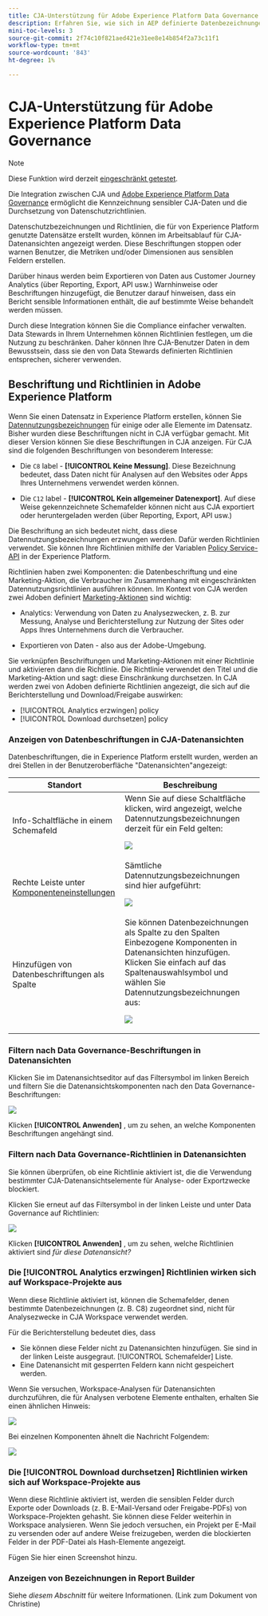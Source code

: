 ```yaml
---
title: CJA-Unterstützung für Adobe Experience Platform Data Governance
description: Erfahren Sie, wie sich in AEP definierte Datenbezeichnungen und Richtlinien auf die Berichterstellung in CJA auswirken.
mini-toc-levels: 3
source-git-commit: 2f74c10f821aed421e31ee8e14b854f2a73c11f1
workflow-type: tm+mt
source-wordcount: '843'
ht-degree: 1%

---
```



# CJA-Unterstützung für Adobe Experience Platform Data Governance

>[!NOTE]
>
>Diese Funktion wird derzeit [eingeschränkt getestet](/help/release-notes/releases.md).

Die Integration zwischen CJA und [Adobe Experience Platform Data Governance](https://experienceleague.adobe.com/docs/experience-platform/data-governance/home.html?lang=en) ermöglicht die Kennzeichnung sensibler CJA-Daten und die Durchsetzung von Datenschutzrichtlinien.

Datenschutzbezeichnungen und Richtlinien, die für von Experience Platform genutzte Datensätze erstellt wurden, können im Arbeitsablauf für CJA-Datenansichten angezeigt werden. Diese Beschriftungen stoppen oder warnen Benutzer, die Metriken und/oder Dimensionen aus sensiblen Feldern erstellen.

Darüber hinaus werden beim Exportieren von Daten aus Customer Journey Analytics (über Reporting, Export, API usw.) Warnhinweise oder Beschriftungen hinzugefügt, die Benutzer darauf hinweisen, dass ein Bericht sensible Informationen enthält, die auf bestimmte Weise behandelt werden müssen.

Durch diese Integration können Sie die Compliance einfacher verwalten. Data Stewards in Ihrem Unternehmen können Richtlinien festlegen, um die Nutzung zu beschränken. Daher können Ihre CJA-Benutzer Daten in dem Bewusstsein, dass sie den von Data Stewards definierten Richtlinien entsprechen, sicherer verwenden.

## Beschriftung und Richtlinien in Adobe Experience Platform

Wenn Sie einen Datensatz in Experience Platform erstellen, können Sie [Datennutzungsbezeichnungen](https://experienceleague.adobe.com/docs/experience-platform/data-governance/labels/reference.html?lang=en) für einige oder alle Elemente im Datensatz. Bisher wurden diese Beschriftungen nicht in CJA verfügbar gemacht. Mit dieser Version können Sie diese Beschriftungen in CJA anzeigen. Für CJA sind die folgenden Beschriftungen von besonderem Interesse:

* Die `C8` label - **[!UICONTROL Keine Messung]**. Diese Bezeichnung bedeutet, dass Daten nicht für Analysen auf den Websites oder Apps Ihres Unternehmens verwendet werden können.

* Die `C12` label - **[!UICONTROL Kein allgemeiner Datenexport]**. Auf diese Weise gekennzeichnete Schemafelder können nicht aus CJA exportiert oder heruntergeladen werden (über Reporting, Export, API usw.)

Die Beschriftung an sich bedeutet nicht, dass diese Datennutzungsbezeichnungen erzwungen werden. Dafür werden Richtlinien verwendet. Sie können Ihre Richtlinien mithilfe der Variablen [Policy Service-API](https://experienceleague.adobe.com/docs/experience-platform/data-governance/api/overview.html?lang=en) in der Experience Platform.

Richtlinien haben zwei Komponenten: die Datenbeschriftung und eine Marketing-Aktion, die Verbraucher im Zusammenhang mit eingeschränkten Datennutzungsrichtlinien ausführen können. Im Kontext von CJA werden zwei Adoben definiert [Marketing-Aktionen](https://experienceleague.adobe.com/docs/experience-platform/data-governance/policies/overview.html?lang=en#appendix) sind wichtig:

* Analytics: Verwendung von Daten zu Analysezwecken, z. B. zur Messung, Analyse und Berichterstellung zur Nutzung der Sites oder Apps Ihres Unternehmens durch die Verbraucher.

* Exportieren von Daten - also aus der Adobe-Umgebung.

Sie verknüpfen Beschriftungen und Marketing-Aktionen mit einer Richtlinie und aktivieren dann die Richtlinie. Die Richtlinie verwendet den Titel und die Marketing-Aktion und sagt: diese Einschränkung durchsetzen. In CJA werden zwei von Adoben definierte Richtlinien angezeigt, die sich auf die Berichterstellung und Download/Freigabe auswirken:

* [!UICONTROL Analytics erzwingen] policy
* [!UICONTROL Download durchsetzen] policy

### Anzeigen von Datenbeschriftungen in CJA-Datenansichten

Datenbeschriftungen, die in Experience Platform erstellt wurden, werden an drei Stellen in der Benutzeroberfläche &quot;Datenansichten&quot;angezeigt:

| Standort | Beschreibung |
| --- | --- |
| Info-Schaltfläche in einem Schemafeld | Wenn Sie auf diese Schaltfläche klicken, wird angezeigt, welche Datennutzungsbezeichnungen derzeit für ein Feld gelten:<p>![](assets/data-label-left.png) |
| Rechte Leiste unter [Komponenteneinstellungen](/help/data-views/component-settings/overview.md) | Sämtliche Datennutzungsbezeichnungen sind hier aufgeführt:<p>![](assets/data-label-right.png) |
| Hinzufügen von Datenbeschriftungen als Spalte | Sie können Datenbezeichnungen als Spalte zu den Spalten Einbezogene Komponenten in Datenansichten hinzufügen. Klicken Sie einfach auf das Spaltenauswahlsymbol und wählen Sie Datennutzungsbezeichnungen aus:<p>![](assets/data-label-column.png) |

### Filtern nach Data Governance-Beschriftungen in Datenansichten

Klicken Sie im Datenansichtseditor auf das Filtersymbol im linken Bereich und filtern Sie die Datenansichtskomponenten nach den Data Governance-Beschriftungen:

![](assets/filter-labels.png)

Klicken **[!UICONTROL Anwenden]** , um zu sehen, an welche Komponenten Beschriftungen angehängt sind.

### Filtern nach Data Governance-Richtlinien in Datenansichten

Sie können überprüfen, ob eine Richtlinie aktiviert ist, die die Verwendung bestimmter CJA-Datenansichtselemente für Analyse- oder Exportzwecke blockiert.

Klicken Sie erneut auf das Filtersymbol in der linken Leiste und unter Data Governance auf Richtlinien:

![](assets/filter-policies.png)

Klicken **[!UICONTROL Anwenden]** , um zu sehen, welche Richtlinien aktiviert sind _für diese Datenansicht?_

### Die [!UICONTROL Analytics erzwingen] Richtlinien wirken sich auf Workspace-Projekte aus

Wenn diese Richtlinie aktiviert ist, können die Schemafelder, denen bestimmte Datenbezeichnungen (z. B. C8) zugeordnet sind, nicht für Analysezwecke in CJA Workspace verwendet werden.

Für die Berichterstellung bedeutet dies, dass

* Sie können diese Felder nicht zu Datenansichten hinzufügen. Sie sind in der linken Leiste ausgegraut. [!UICONTROL Schemafelder] Liste.
* Eine Datenansicht mit gesperrten Feldern kann nicht gespeichert werden.

Wenn Sie versuchen, Workspace-Analysen für Datenansichten durchzuführen, die für Analysen verbotene Elemente enthalten, erhalten Sie einen ähnlichen Hinweis:

![](assets/policy-enforce.png)

Bei einzelnen Komponenten ähnelt die Nachricht Folgendem:

![](assets/policy-enforce2.png)

### Die [!UICONTROL Download durchsetzen] Richtlinien wirken sich auf Workspace-Projekte aus

Wenn diese Richtlinie aktiviert ist, werden die sensiblen Felder durch Exporte oder Downloads (z. B. E-Mail-Versand oder Freigabe-PDFs) von Workspace-Projekten gehasht. Sie können diese Felder weiterhin in Workspace analysieren. Wenn Sie jedoch versuchen, ein Projekt per E-Mail zu versenden oder auf andere Weise freizugeben, werden die blockierten Felder in der PDF-Datei als Hash-Elemente angezeigt.

Fügen Sie hier einen Screenshot hinzu.

### Anzeigen von Bezeichnungen in Report Builder

Siehe _diesem Abschnitt_ für weitere Informationen. (Link zum Dokument von Christine)
